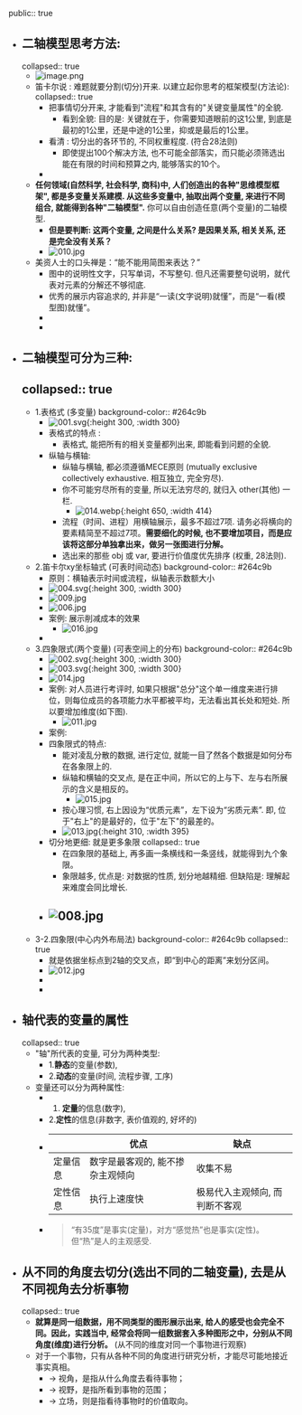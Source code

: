 public:: true

- ## 二轴模型思考方法:
  collapsed:: true
	- ![image.png](../assets/image_1649380451916_0.png)
	- 笛卡尔说 : 难题就要分割(切分)开来. 以建立起你思考的框架模型(方法论):
	  collapsed:: true
		- 把事情切分开来, 才能看到"流程"和其含有的"关键变量属性"的全貌.
			- 看到全貌: 目的是:  关键就在于，你需要知道眼前的这1公里, 到底是最初的1公里，还是中途的1公里，抑或是最后的1公里。
		- 看清 : 切分出的各环节的, 不同权重程度.  (符合28法则)
			- 即使提出100个解决方法, 也不可能全部落实，而只能必须筛选出能在有限的时间和预算之内, 能够落实的10个。
		-
	- **任何领域(自然科学, 社会科学, 商科)中, 人们创造出的各种"思维模型框架", 都是多变量关系建模. 从这些多变量中, 抽取出两个变量, 来进行不同组合, 就能得到各种"二轴模型".** 你可以自由创造任意(两个变量)的二轴模型.
		- **但是要判断: 这两个变量, 之间是什么关系? 是因果关系, 相关关系, 还是完全没有关系？**
		- ![010.jpg](../assets/010_1649394174589_0.jpg)
	- 美资人士的口头禅是：“能不能用简图来表达？”
		- 图中的说明性文字，只写单词，不写整句. 但凡还需要整句说明，就代表对元素的分解还不够彻底.
		- 优秀的展示内容追求的, 并非是“一读(文字说明)就懂”，而是“一看(模型图)就懂”。
		-
		-
- ## 二轴模型可分为三种:
  collapsed:: true
	-
	- 1.表格式 (多变量)
	  background-color:: #264c9b
		- ![001.svg](../assets/001_1649384338659_0.svg){:height 300, :width 300}
		- 表格式的特点 :
			- 表格式, 能把所有的相关变量都列出来, 即能看到问题的全貌.
		- 纵轴与横轴:
			- 纵轴与横轴, 都必须遵循MECE原则 (mutually exclusive collectively exhaustive.  相互独立, 完全穷尽).
			- 你不可能穷尽所有的变量, 所以无法穷尽的, 就归入 other(其他) 一栏.
				- ![014.webp](../assets/014_1649396248873_0.webp){:height 650, :width 414}
			- 流程（时间、进程）用横轴展示，最多不超过7项. 请务必将横向的要素精简至不超过7项。**需要细化的时候, 也不要增加项目，而是应该将这部分单独拿出来，做另一张图进行分解。**
			- 选出来的那些 obj 或 var, 要进行价值度优先排序 (权重, 28法则).
	- 2.笛卡尔xy坐标轴式 (可表时间动态)
	  background-color:: #264c9b
		- 原则：横轴表示时间或流程，纵轴表示数额大小
		- ![004.svg](../assets/004_1649393129095_0.svg){:height 300, :width 300}
		- ![009.jpg](../assets/009_1649393633899_0.jpg)
		- ![006.jpg](../assets/006_1649393975443_0.jpg)
		- 案例: 展示削减成本的效果
			- ![016.jpg](../assets/016_1649396626939_0.jpg)
		-
	- 3.四象限式(两个变量) (可表空间上的分布)
	  background-color:: #264c9b
		- ![002.svg](../assets/002_1649384352374_0.svg){:height 300, :width 300}
		- ![003.svg](../assets/003_1649393118550_0.svg){:height 300, :width 300}
		- ![014.jpg](../assets/014_1649396439623_0.jpg)
		- 案例: 对人员进行考评时, 如果只根据"总分"这个单一维度来进行排位，则每位成员的各项能力水平都被平均，无法看出其长处和短处. 所以要增加维度(如下图).
			- ![011.jpg](../assets/011_1649395076115_0.jpg)
		- 案例:
		- 四象限式的特点:
			- 能对凌乱分散的数据, 进行定位, 就能一目了然各个数据是如何分布在各象限上的.
			- 纵轴和横轴的交叉点, 是在正中间，所以它的上与下、左与右所展示的含义是相反的。
				- ![015.jpg](../assets/015_1649396491634_0.jpg)
			- 按心理习惯, 右上因设为“优质元素”，左下设为“劣质元素”. 即, 位于"右上"的是最好的，位于"左下"的最差的。
			- ![013.jpg](../assets/013_1649396071676_0.jpg){:height 310, :width 395}
		- 切分地更细: 就是更多象限
		  collapsed:: true
			- 在四象限的基础上, 再多画一条横线和一条竖线，就能得到九个象限。
			- 象限越多, 优点是: 对数据的性质, 划分地越精细. 但缺陷是: 理解起来难度会同比增长.
		- ![008.jpg](../assets/008_1649393522622_0.jpg)
			-
	- 3-2.四象限(中心内外布局法)
	  background-color:: #264c9b
	  collapsed:: true
		- 就是依据坐标点到2轴的交叉点，即“到中心的距离”来划分区间。
		- ![012.jpg](../assets/012_1649395817473_0.jpg)
		-
		-
- ## 轴代表的变量的属性
  collapsed:: true
	- "轴"所代表的变量, 可分为两种类型:
		- 1.**静态**的变量(参数),
		- 2.**动态**的变量(时间, 流程步骤, 工序)
	- 变量还可以分为两种属性:
		- 1. **定量**的信息(数字),
		- 2.**定性**的信息(非数字, 表价值观的, 好坏的)
		- ||优点|缺点|
		  |--|--|--|
		  |定量信息|数字是最客观的, 能不掺杂主观倾向|收集不易|
		  |定性信息|执行上速度快|极易代入主观倾向, 而判断不客观|
		- > “有35度”是事实(定量)，对方“感觉热”也是事实(定性)。但“热”是人的主观感受.
- ## 从不同的角度去切分(选出不同的二轴变量), 去是从不同视角去分析事物
  collapsed:: true
	- **就算是同一组数据，用不同类型的图形展示出来, 给人的感受也会完全不同。因此，实践当中, 经常会将同一组数据套入多种图形之中，分别从不同角度(维度)进行分析。** (从不同的维度对同一个事物进行观察)
	- 对于一个事物，只有从各种不同的角度进行研究分析，才能尽可能地接近事实真相。
		- -> 视角，是指从什么角度去看待事物；
		- -> 视野，是指所看到事物的范围；
		- -> 立场，则是指看待事物时的价值取向。